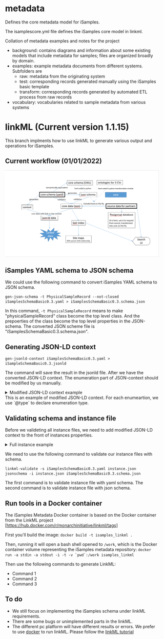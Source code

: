 # metadata

Defines the core metadata model for iSamples.

The isamplescore.yml file defines the iSamples core model in linkml. 



Collation of metadata examples and notes for the project 

- background:  contains diagrams and information about some existing models that include metadata for samples; files are organized broadly by domain.
- examples: example metadata documents from different systems. Subfolders are 
  - raw: metadata from the originating system
  - test: corresponding records generated manually using the iSamples basic template
  - transform: corresponding records generated by automated ETL process from raw records
- vocabulary: vocabularies related to sample metadata from various systems

# linkML (Current version 1.1.15)
This branch implments how to use linkML to generate various output and operations for iSamples.

## Current workflow (01/01/2022)
![workflow](https://github.com/isamplesorg/metadata/blob/docker/linkmlExperiment/linkML%201-1-2022%20workflow.png)


## iSamples YAML schema to JSON schema
We could use the following command to convert iSamples YAML schema to JSON schema.

```
gen-json-schema -t PhysicalSampleRecord --not-closed iSamplesSchemaBasic0.3.yaml > iSamplesSchemaBasic0.3.schema.json 
```
In this command, `-t PhysicalSampleRecord` means to make "physicalSampleRecord" class become the top level class. And the prepoerties of the class become the top level properties in the JSON-schema. The converted JSON scheme file is "iSamplesSchemaBasic0.3.schema.json". 

## Generating JSON-LD context 
```
gen-jsonld-context iSamplesSchemaBasic0.3.yaml > iSampleSchemaBasic0.3.jsonld
```
The command will save the result in the jsonld file. After we have the converted JSON-LD context. The enumeration part of JSON-context should be modified by us manually.
<details>
  <summary>Modified JSON-LD context example</summary>
<pre>
   "@context": {
      "dct": "http://purl.org/dc/terms/",
      "isam": "http://resource.isamples.org/schema/",
      "mat": "http://resource.isamples.org/vocabulary/material/",
      "pur": "http://resource.isamples.org/vocabulary/samplepurpose/",
      "rdfs": "http://www.w3.org/2000/01/rdf-schema#",
      "sf": "http://resource.isamples.org/vocabulary/sampledFeature/",
      "skos": "http://www.w3.org/2004/02/skos/core#",
      "spt": "http://resource.isamples.org/vocabulary/specimentype/",
      "w3cpos": "http://www.w3.org/2003/01/geo/wgs84_pos#",
      "xsd": "http://www.w3.org/2001/XMLSchema#",
      "@vocab": "http://resource.isamples.org/schema/",
      "curation": {
         "@type": "@id"
      },
      "hasContextCategory": {
         "@type":"contextcategory"
      },
      "hasMaterialCategory": {
         "@type":"materialtype"
      },
      "hasSpecimenCategory": {
         "@type":"specimencategory"
      },
      "id": "@id",
      "latitude": {
         "@type": "xsd:decimal"
      },
      "location": {
         "@type": "@id"
      },
      "longitude": {
         "@type": "xsd:decimal"
      },
      "producedBy": {
         "@type": "@id"
      },
      "relatedResource": {
         "@type": "@id"
      },
      "resultTime": {
         "@type": "xsd:date"
      },
      "samplingSite": {
         "@type": "@id"
      }
   }
</pre>
</details>
This is an example of modified JSON-LD context. For each enumeartion, we use `@type` to declare enumeration type.

## Validating schema and instance file
Before we valideting all instance files, we need to add modified JSON-LD context to the front of instances properties. 
<details>
  <summary>Full instance example</summary>
<pre>
{
   "@context": {
      "dct": "http://purl.org/dc/terms/",
      "isam": "http://resource.isamples.org/schema/",
      "mat": "http://resource.isamples.org/vocabulary/material/",
      "pur": "http://resource.isamples.org/vocabulary/samplepurpose/",
      "rdfs": "http://www.w3.org/2000/01/rdf-schema#",
      "sf": "http://resource.isamples.org/vocabulary/sampledFeature/",
      "skos": "http://www.w3.org/2004/02/skos/core#",
      "spt": "http://resource.isamples.org/vocabulary/specimentype/",
      "w3cpos": "http://www.w3.org/2003/01/geo/wgs84_pos#",
      "xsd": "http://www.w3.org/2001/XMLSchema#",
      "@vocab": "http://resource.isamples.org/schema/",
      "curation": {
         "@type": "@id"
      },
      "hasContextCategory": {
         "@type":"contextcategory"
      },
      "hasMaterialCategory": {
         "@type":"materialtype"
      },
      "hasSpecimenCategory": {
         "@type":"specimencategory"
      },
      "id": "@id",
      "latitude": {
         "@type": "xsd:decimal"
      },
      "location": {
         "@type": "@id"
      },
      "longitude": {
         "@type": "xsd:decimal"
      },
      "producedBy": {
         "@type": "@id"
      },
      "relatedResource": {
         "@type": "@id"
      },
      "resultTime": {
         "@type": "xsd:date"
      },
      "samplingSite": {
         "@type": "@id"
      }
   },
   
   
    "@schema": "../../iSamplesSchemaBasic0.2.json",
    "@id": "metadata/21547/Car2PIRE_0334",
    "label": "PIRE_0334",
    "sampleidentifier": "ark:/21547/Car2PIRE_0334",
    "description": "",
    "hasContextCategory": ["Marine Biome"],
    "hasMaterialCategory": ["Organic Material"],
    "hasSpecimenCategory": ["Whole Organism"],
    "informalClassification": ["Gastropoda"],
    "keywords": ["Aceh", "Sumatra","Indonesia","Asia", "Mollusca"],
    "producedBy": {
        "@id":"ark:/21547/Cas2INDO_2016_SEU_1B",
        "label": "INDO_2016_SEU_1B",
        "description": "expeditionCode: INDO_PIRE | samplingProtocol: ARMS | taxonomy team: MINV | projectId: 80",
        "hasFeatureOfInterest": "coral reef",
        "responsibility": ["Aji Wahyu Anggoro","Andrianus Sembiring"],
        "resultTime": "2016-08-09",
        "samplingSite": {
            "description": "Shallow, coastal reef. Apparent exposure to current, Porites dominated. Less impacted bleaching site, high recruitment, 12 m.",
            "label": "",
            "location": {
                "elevation": "maximumDepthInMeters: 12",
                "latitude": 5.89430,
                "longitude": 95.25293
            },
            "placeName": ["Pulau Seulako"]
        }
    },
    "registrant": "Chris Meyer",
    "samplingPurpose": "genomic analysis",
    "curation": {
        "accessConstraints": "",
        "curationLocation": "",
        "responsibility": ""
    },
    "relatedResource": {
        "label":"subsample tissue",
        "description":"",
        "target":"ark:/21547/Cat2INDO106431.1",
        "relationship":"subsample"
    }
}
</pre>
</details>

We need to use the following command to validate our instance files with schema.
```
linkml-validate -s iSamplesSchemaBasic0.3.yaml instance.json
jsonschema -i instance.json iSamplesSchemaBasic0.3.schema.json
```
The first command is to validate instance file with yaml schema. The second command is to validate instance file with json schema.

## Run tools in a Docker container
The iSamples Metadata Docker container is based on the Docker container from the LinkML project [https://hub.docker.com/r/monarchinitiative/linkml/tags]

First you'll build the image:
`docker build -t isamples_linkml .`

Then, running it will open a bash shell opened to `/work`, which is the Docker container volume representing the iSamples metadata repository:
``docker run -a stdin -a stdout -i -t -v `pwd`:/work isamples_linkml``

Then use the following commands to generate LinkML:
* Command 1
* Command 2
* Command 3

## To do
- We still focus on implementing the iSamples schema under linkML requirements.
- There are some bugs or unimplemented parts in the linkML.
- The different pc platform will have different results or errors. We prefer to use [docker](https://www.docker.com/products/docker-desktop) to run linkML. Please follow the [linkML tutorial](https://linkml.io/linkml/intro/install.html)
